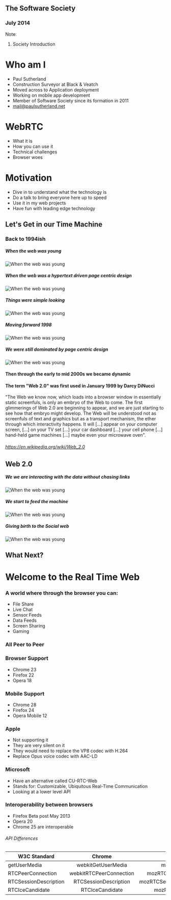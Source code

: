 ## The Software Society

### July 2014

Note:
1. Society Introduction


# Who am I

* Paul Sutherland
* Construction Surveyor at Black & Veatch
* Moved across to Application deployment
* Working on mobile app development
* Member of Software Society since its formation in 2011
* mail@paulsutherland.net


# WebRTC

* What it is
* How you can use it
* Technical challenges
* Browser woes


# Motivation

* Dive in to understand what the technology is
* Do a talk to bring everyone here up to speed
* Use it in my web projects
* Have fun with leading edge technology


## Let's Get in our Time Machine

### Back to 1994ish
<!-- .slide: data-background="img/time-machine.jpg" -->


##### When the web was young
![When the web was young](img/time.jpg)


##### When the web was a hypertext driven page centric design
![When the web was young](img/first-page.png)


##### Things were simple looking
![When the web was young](img/yahoo.png)


##### Moving forward 1998
![When the web was young](img/bbc.png)


##### We were still dominated by page centric design
![When the web was young](img/google.png)


#### Then through the early to mid 2000s we became dynamic


#### The term "Web 2.0" was first used in January 1999 by Darcy DiNucci


"The Web we know now, which loads into a browser window in essentially static screenfuls, is only an embryo of the Web to come. The first glimmerings of Web 2.0 are beginning to appear, and we are just starting to see how that embryo might develop. The Web will be understood not as screenfuls of text and graphics but as a transport mechanism, the ether through which interactivity happens. It will [...] appear on your computer screen, [...] on your TV set [...] your car dashboard [...] your cell phone [...] hand-held game machines [...] maybe even your microwave oven".
<!-- .element: style="  text-align: left; font-style: italic; font-size: 20px; margin: 10px;" -->

###### https://en.wikipedia.org/wiki/Web_2.0



## Web 2.0


##### We we are interacting with the data without chasing links
![When the web was young](img/maps.jpg)


##### We start to feed the machine
![When the web was young](img/youtube.png)


##### Giving birth to the Social web
![When the web was young](img/facebook.jpg)



## What Next?


# Welcome to the Real Time Web

<!-- .slide: data-background="img/real-time.jpg" -->


### A world where through the browser you can:

* File Share
* Live Chat
* Sensor Feeds
* Data Feeds
* Screen Sharing
* Gaming


### All Peer to Peer


### Browser Support
* Chrome 23
* Firefox 22
* Opera 18


### Mobile Support 
* Chrome 28
* Firefox 24
* Opera Mobile 12


### Apple
* Not supporting it
* They are very silent on it
* They would need to replace the VP8 codec with H.264
* Replace Opus voice codec with AAC-LD


### Microsoft
* Have an alternative called CU-RTC-Web
* Stands for: Customizable, Ubiquitous Real-Time Communication
* Looking at a lower level API 


<!-- .slide: data-background="img/webrtc-ready.png" style="background: none;" data-background-size="80%" -->


### Interoperability between browsers
* Firefox Beta post May 2013 
* Opera 20 
* Chrome 25 are interoperable


###### API Differences 
<!-- .element: style="font-weight:bold;" -->

|W3C Standard          | Chrome                   | Firefox                 |
|--------------------- | :-----------------------:| -----------------------:|
|getUserMedia          |  webkitGetUserMedia      | mozGetUserMedia         |
|RTCPeerConnection     |  webkitRTCPeerConnection | mozRTCPeerConnection    |
|RTCSessionDescription |  RTCSessionDescription   | mozRTCSessionDescription|
|RTCIceCandidate       |  RTCIceCandidate         | mozRTCIceCandidate      |
<!-- .element: style="font-size:20px; margin:0 auto;" -->


<!-- .slide: data-background="img/chrome-flags.png" style="background: none;" data-background-size="80%" -->


<!-- .slide: data-background="img/firefox-about.png" style="background: none;" data-background-size="70%" -->